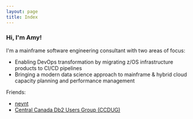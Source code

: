 ```yaml
---
layout: page
title: Index
---
```


### Hi, I'm Amy!

I'm a mainframe software engineering consultant with two areas of focus: 
* Enabling DevOps transformation by migrating z/OS infrastructure products to CI/CD pipelines
* Bringing a modern data science approach to mainframe & hybrid cloud capacity planning and performance management

Friends: 
* [neynt](https://neynt.ca/)
* [Central Canada Db2 Users Group (CCDUG)](https://ccdb2.ca/)